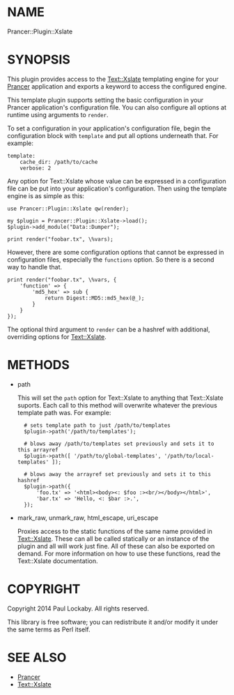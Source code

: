 # NAME

Prancer::Plugin::Xslate

# SYNOPSIS

This plugin provides access to the
[Text::Xslate](https://metacpan.org/pod/Text::Xslate) templating engine for
your [Prancer](https://metacpan.org/pod/Prancer) application and exports a
keyword to access the configured engine.

This template plugin supports setting the basic configuration in your Prancer
application's configuration file. You can also configure all options at runtime
using arguments to `render`.

To set a configuration in your application's configuration file, begin the
configuration block with `template` and put all options underneath that. For
example:

    template:
        cache_dir: /path/to/cache
        verbose: 2

Any option for Text::Xslate whose value can be expressed in a configuration
file can be put into your application's configuration. Then using the template
engine is as simple as this:

    use Prancer::Plugin::Xslate qw(render);

    my $plugin = Prancer::Plugin::Xslate->load();
    $plugin->add_module("Data::Dumper");

    print render("foobar.tx", \%vars);

However, there are some configuration options that cannot be expressed in
configuration files, especially the `functions` option. So there is a second
way to handle that.

    print render("foobar.tx", \%vars, {
        'function' => {
            'md5_hex' => sub {
                return Digest::MD5::md5_hex(@_);
            }
        }
    });

The optional third argument to `render` can be a hashref with additional,
overriding options for [Text::Xslate](https://metacpan.org/pod/Text::Xslate).

# METHODS

- path

    This will set the `path` option for Text::Xslate to anything that Text::Xslate
    suports. Each call to this method will overwrite whatever the previous template
    path was. For example:

        # sets template path to just /path/to/templates
        $plugin->path('/path/to/templates');

        # blows away /path/to/templates set previously and sets it to this arrayref
        $plugin->path([ '/path/to/global-templates', '/path/to/local-templates' ]);

        # blows away the arrayref set previously and sets it to this hashref
        $plugin->path({
            'foo.tx' => '<html><body><: $foo :><br/></body></html>',
            'bar.tx' => 'Hello, <: $bar :>.',
        });

- mark\_raw, unmark\_raw, html\_escape, uri\_escape

    Proxies access to the static functions of the same name provided in
    [Text::Xslate](https://metacpan.org/pod/Text::Xslate). These can all be
    called statically or an instance of the plugin and all will work just fine.
    All of these can also be exported on demand. For more information on how to
    use these functions, read the Text::Xslate documentation.

# COPYRIGHT

Copyright 2014 Paul Lockaby. All rights reserved.

This library is free software; you can redistribute it and/or modify it under
the same terms as Perl itself.

# SEE ALSO

- [Prancer](https://metacpan.org/pod/Prancer)
- [Text::Xslate](https://metacpan.org/pod/Text::Xslate)
